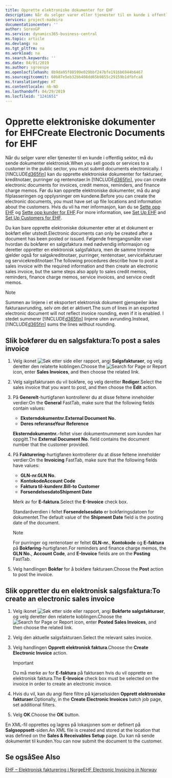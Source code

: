 ```yaml
---
title: Opprette elektroniske dokumenter for EHF
description: Når du selger varer eller tjenester til en kunde i offentlig sektor, må du sende dokumenter elektronisk.
services: project-madeira
documentationcenter: ''
author: SorenGP
ms.service: dynamics365-business-central
ms.topic: article
ms.devlang: na
ms.tgt_pltfrm: na
ms.workload: na
ms.search.keywords: ''
ms.date: 04/01/2019
ms.author: sgroespe
ms.openlocfilehash: 8b9da95f88599e029bbf247bfe1916b6944b6467
ms.sourcegitcommit: 60b87e5eb32bb408dd65b9855c29159b1dfbfca8
ms.translationtype: HT
ms.contentlocale: nb-NO
ms.lasthandoff: 04/29/2019
ms.locfileid: "1241651"
---
```

# <a name="create-electronic-documents-for-ehf"></a><span data-ttu-id="d9c6f-103">Opprette elektroniske dokumenter for EHF</span><span class="sxs-lookup"><span data-stu-id="d9c6f-103">Create Electronic Documents for EHF</span></span>
<span data-ttu-id="d9c6f-104">Når du selger varer eller tjenester til en kunde i offentlig sektor, må du sende dokumenter elektronisk.</span><span class="sxs-lookup"><span data-stu-id="d9c6f-104">When you sell goods or services to a customer in the public sector, you must submit documents electronically.</span></span>  <span data-ttu-id="d9c6f-105">I [!INCLUDE[d365fin](../../includes/d365fin_md.md)] kan du opprette elektroniske dokumenter for fakturaer, kreditnotaer, purringer og rentenotaer.</span><span class="sxs-lookup"><span data-stu-id="d9c6f-105">In [!INCLUDE[d365fin](../../includes/d365fin_md.md)], you can create electronic documents for invoices, credit memos, reminders, and finance charge memos.</span></span> <span data-ttu-id="d9c6f-106">Før du kan opprette elektroniske dokumenter, må du angi filplasseringen og opplysninger om kundene.</span><span class="sxs-lookup"><span data-stu-id="d9c6f-106">Before you can create the electronic documents, you must have set up file locations and information about the customers.</span></span> <span data-ttu-id="d9c6f-107">Hvis du vil ha mer informasjon, kan du se [Sette opp EHF](how-to-set-up-ehf.md) og [Sette opp kunder for EHF](how-to-set-up-customers-for-ehf.md).</span><span class="sxs-lookup"><span data-stu-id="d9c6f-107">For more information, see [Set Up EHF](how-to-set-up-ehf.md) and [Set Up Customers for EHF](how-to-set-up-customers-for-ehf.md).</span></span>

<span data-ttu-id="d9c6f-108">Du kan bare opprette elektroniske dokumenter etter at et dokument er bokført eller utstedt.</span><span class="sxs-lookup"><span data-stu-id="d9c6f-108">Electronic documents can only be created after a document has been posted or issued.</span></span> <span data-ttu-id="d9c6f-109">Følgende fremgangsmåte viser hvordan du bokfører en salgsfaktura med nødvendig informasjon og deretter oppretter en elektronisk salgsfaktura, men de samme trinnene gjelder også for salgskreditnotaer, purringer, rentenotaer, servicefakturaer og servicekreditnotaer.</span><span class="sxs-lookup"><span data-stu-id="d9c6f-109">The following procedures describe how to post a sales invoice with the required information and then create an electronic sales invoice, but the same steps also apply to sales credit memos, reminders, finance charge memos, service invoices, and service credit memos.</span></span>  

> [!NOTE]  
>  <span data-ttu-id="d9c6f-110">Summen av linjene i et eksportert elektronisk dokument gjenspeiler ikke fakturaavrunding, selv om det er aktivert.</span><span class="sxs-lookup"><span data-stu-id="d9c6f-110">The sum of lines in an exported electronic document will not reflect invoice rounding, even if it is enabled.</span></span> <span data-ttu-id="d9c6f-111">I stedet summerer [!INCLUDE[d365fin](../../includes/d365fin_md.md)] linjene uten avrunding.</span><span class="sxs-lookup"><span data-stu-id="d9c6f-111">Instead, [!INCLUDE[d365fin](../../includes/d365fin_md.md)] sums the lines without rounding.</span></span>  

## <a name="to-post-a-sales-invoice"></a><span data-ttu-id="d9c6f-112">Slik bokfører du en salgsfaktura:</span><span class="sxs-lookup"><span data-stu-id="d9c6f-112">To post a sales invoice</span></span>  

1.  <span data-ttu-id="d9c6f-113">Velg ikonet ![Søk etter side eller rapport](../../media/ui-search/search_small.png "Søk etter side eller rapport"), angi **Salgsfakturaer**, og velg deretter den relaterte koblingen.</span><span class="sxs-lookup"><span data-stu-id="d9c6f-113">Choose the ![Search for Page or Report](../../media/ui-search/search_small.png "Search for Page or Report icon") icon, enter **Sales Invoices**, and then choose the related link.</span></span>  
2.  <span data-ttu-id="d9c6f-114">Velg salgsfakturaen du vil bokføre, og velg deretter **Rediger**.</span><span class="sxs-lookup"><span data-stu-id="d9c6f-114">Select the sales invoice that you want to post, and then choose the **Edit** action.</span></span>  
3.  <span data-ttu-id="d9c6f-115">På **Generelt**-hurtigfanen kontrollerer du at disse feltene inneholder verdier:</span><span class="sxs-lookup"><span data-stu-id="d9c6f-115">On the **General** FastTab, make sure that the following fields contain values:</span></span>  

    - <span data-ttu-id="d9c6f-116">**Eksterndokumentnr.**</span><span class="sxs-lookup"><span data-stu-id="d9c6f-116">**External Document No.**</span></span>  
    - <span data-ttu-id="d9c6f-117">**Deres referanse**</span><span class="sxs-lookup"><span data-stu-id="d9c6f-117">**Your Reference**</span></span>  

    <span data-ttu-id="d9c6f-118">**Eksterndokumentnr.**-feltet viser dokumentnummeret som kunden har oppgitt.</span><span class="sxs-lookup"><span data-stu-id="d9c6f-118">The **External Document No.** field contains the document number that the customer provided.</span></span>  

4.  <span data-ttu-id="d9c6f-119">På **Fakturering**-hurtigfanen kontrollerer du at disse feltene inneholder verdier:</span><span class="sxs-lookup"><span data-stu-id="d9c6f-119">On the **Invoicing** FastTab, make sure that the following fields have values:</span></span>  

    - <span data-ttu-id="d9c6f-120">**GLN-nr.**</span><span class="sxs-lookup"><span data-stu-id="d9c6f-120">**GLN No.**</span></span>  
    - <span data-ttu-id="d9c6f-121">**Kontokode**</span><span class="sxs-lookup"><span data-stu-id="d9c6f-121">**Account Code**</span></span>  
    - <span data-ttu-id="d9c6f-122">**Faktura til-kundenr.**</span><span class="sxs-lookup"><span data-stu-id="d9c6f-122">**Bill-to Customer**</span></span>  
    - <span data-ttu-id="d9c6f-123">**Forsendelsesdato**</span><span class="sxs-lookup"><span data-stu-id="d9c6f-123">**Shipment Date**</span></span>  

    <span data-ttu-id="d9c6f-124">Merk av for **E-faktura**.</span><span class="sxs-lookup"><span data-stu-id="d9c6f-124">Select the **E-Invoice** check box.</span></span>  

    <span data-ttu-id="d9c6f-125">Standardverdien i feltet **Forsendelsesdato** er bokføringsdatoen for dokumentet.</span><span class="sxs-lookup"><span data-stu-id="d9c6f-125">The default value of the **Shipment Date** field is the posting date of the document.</span></span>  

    > [!NOTE]  
    >  <span data-ttu-id="d9c6f-126">For purringer og rentenotaer er feltet **GLN-nr.**, **Kontokode** og **E-faktura** på **Bokføring**-hurtigfanen.</span><span class="sxs-lookup"><span data-stu-id="d9c6f-126">For reminders and finance charge memos, the **GLN No.**, **Account Code**, and **E-Invoice** fields are on the **Posting** FastTab.</span></span>  

5.  <span data-ttu-id="d9c6f-127">Velg handlingen **Bokfør** for å bokføre fakturaen.</span><span class="sxs-lookup"><span data-stu-id="d9c6f-127">Choose the **Post** action to post the invoice.</span></span>  

## <a name="to-create-an-electronic-sales-invoice"></a><span data-ttu-id="d9c6f-128">Slik oppretter du en elektronisk salgsfaktura:</span><span class="sxs-lookup"><span data-stu-id="d9c6f-128">To create an electronic sales invoice</span></span>  

1.  <span data-ttu-id="d9c6f-129">Velg ikonet ![Søk etter side eller rapport](../../media/ui-search/search_small.png "Søk etter side eller rapport"), angi **Bokførte salgsfakturaer**, og velg deretter den relaterte koblingen.</span><span class="sxs-lookup"><span data-stu-id="d9c6f-129">Choose the ![Search for Page or Report](../../media/ui-search/search_small.png "Search for Page or Report icon") icon, enter **Posted Sales Invoices**, and then choose the related link.</span></span>  
2.  <span data-ttu-id="d9c6f-130">Velg den aktuelle salgsfakturaen.</span><span class="sxs-lookup"><span data-stu-id="d9c6f-130">Select the relevant sales invoice.</span></span>  
3.  <span data-ttu-id="d9c6f-131">Velg handlingen **Opprett elektronisk faktura**.</span><span class="sxs-lookup"><span data-stu-id="d9c6f-131">Choose the **Create Electronic Invoice** action.</span></span>  

    > [!IMPORTANT]  
    >  <span data-ttu-id="d9c6f-132">Du må merke av for **E-faktura** på fakturaen hvis du vil opprette en elektronisk faktura.</span><span class="sxs-lookup"><span data-stu-id="d9c6f-132">The **E-Invoice** check box must be selected on the invoice in order to create an electronic invoice.</span></span>  

4.  <span data-ttu-id="d9c6f-133">Hvis du vil, kan du angi flere filtre på kjørselssiden **Opprett elektroniske fakturaer**.</span><span class="sxs-lookup"><span data-stu-id="d9c6f-133">Optionally, in the **Create Electronic Invoices** batch job page, set additional filters.</span></span>  
5.  <span data-ttu-id="d9c6f-134">Velg **OK**.</span><span class="sxs-lookup"><span data-stu-id="d9c6f-134">Choose the **OK** button.</span></span>  

<span data-ttu-id="d9c6f-135">En XML-fil opprettes og lagres på lokasjonen som er definert på **Salgsoppsett**-siden.</span><span class="sxs-lookup"><span data-stu-id="d9c6f-135">An XML file is created and stored at the location that was defined on the **Sales & Receivables Setup** page.</span></span> <span data-ttu-id="d9c6f-136">Du kan nå sende dokumentet til kunden.</span><span class="sxs-lookup"><span data-stu-id="d9c6f-136">You can now submit the document to the customer.</span></span>  

## <a name="see-also"></a><span data-ttu-id="d9c6f-137">Se også</span><span class="sxs-lookup"><span data-stu-id="d9c6f-137">See Also</span></span>  
 [<span data-ttu-id="d9c6f-138">EHF – Elektronisk fakturering i Norge</span><span class="sxs-lookup"><span data-stu-id="d9c6f-138">EHF Electronic Invoicing in Norway</span></span>](ehf-electronic-invoicing-in-norway.md)
